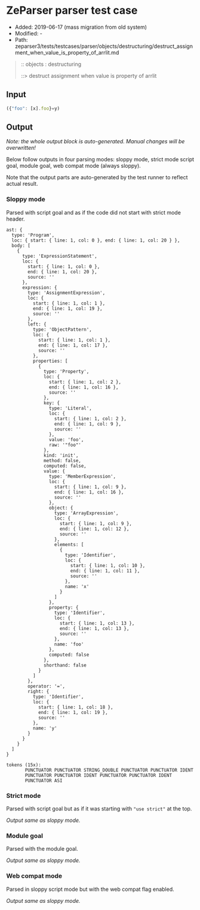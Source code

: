 # ZeParser parser test case

- Added: 2019-06-17 (mass migration from old system)
- Modified: -
- Path: zeparser3/tests/testcases/parser/objects/destructuring/destruct_assignment_when_value_is_property_of_arrlit.md

> :: objects : destructuring
>
> ::> destruct assignment when value is property of arrlit 

## Input

`````js
({"foo": [x].foo}=y)
`````

## Output

_Note: the whole output block is auto-generated. Manual changes will be overwritten!_

Below follow outputs in four parsing modes: sloppy mode, strict mode script goal, module goal, web compat mode (always sloppy).

Note that the output parts are auto-generated by the test runner to reflect actual result.

### Sloppy mode

Parsed with script goal and as if the code did not start with strict mode header.

`````
ast: {
  type: 'Program',
  loc: { start: { line: 1, col: 0 }, end: { line: 1, col: 20 } },
  body: [
    {
      type: 'ExpressionStatement',
      loc: {
        start: { line: 1, col: 0 },
        end: { line: 1, col: 20 },
        source: ''
      },
      expression: {
        type: 'AssignmentExpression',
        loc: {
          start: { line: 1, col: 1 },
          end: { line: 1, col: 19 },
          source: ''
        },
        left: {
          type: 'ObjectPattern',
          loc: {
            start: { line: 1, col: 1 },
            end: { line: 1, col: 17 },
            source: ''
          },
          properties: [
            {
              type: 'Property',
              loc: {
                start: { line: 1, col: 2 },
                end: { line: 1, col: 16 },
                source: ''
              },
              key: {
                type: 'Literal',
                loc: {
                  start: { line: 1, col: 2 },
                  end: { line: 1, col: 9 },
                  source: ''
                },
                value: 'foo',
                raw: '"foo"'
              },
              kind: 'init',
              method: false,
              computed: false,
              value: {
                type: 'MemberExpression',
                loc: {
                  start: { line: 1, col: 9 },
                  end: { line: 1, col: 16 },
                  source: ''
                },
                object: {
                  type: 'ArrayExpression',
                  loc: {
                    start: { line: 1, col: 9 },
                    end: { line: 1, col: 12 },
                    source: ''
                  },
                  elements: [
                    {
                      type: 'Identifier',
                      loc: {
                        start: { line: 1, col: 10 },
                        end: { line: 1, col: 11 },
                        source: ''
                      },
                      name: 'x'
                    }
                  ]
                },
                property: {
                  type: 'Identifier',
                  loc: {
                    start: { line: 1, col: 13 },
                    end: { line: 1, col: 13 },
                    source: ''
                  },
                  name: 'foo'
                },
                computed: false
              },
              shorthand: false
            }
          ]
        },
        operator: '=',
        right: {
          type: 'Identifier',
          loc: {
            start: { line: 1, col: 18 },
            end: { line: 1, col: 19 },
            source: ''
          },
          name: 'y'
        }
      }
    }
  ]
}

tokens (15x):
       PUNCTUATOR PUNCTUATOR STRING_DOUBLE PUNCTUATOR PUNCTUATOR IDENT
       PUNCTUATOR PUNCTUATOR IDENT PUNCTUATOR PUNCTUATOR IDENT
       PUNCTUATOR ASI
`````

### Strict mode

Parsed with script goal but as if it was starting with `"use strict"` at the top.

_Output same as sloppy mode._

### Module goal

Parsed with the module goal.

_Output same as sloppy mode._

### Web compat mode

Parsed in sloppy script mode but with the web compat flag enabled.

_Output same as sloppy mode._
